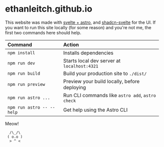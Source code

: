# ethanleitch.github.io

This website was made with [svelte + astro](https://docs.astro.build/en/guides/integrations-guide/svelte/), and [shadcn-svelte](shadcn-svelte.com) for the UI.
If you want to run this site locally (for some reason) and you're not me, the first two commands here should help.

| Command                   | Action                                           |
| :------------------------ | :----------------------------------------------- |
| `npm install`             | Installs dependencies                            |
| `npm run dev`             | Starts local dev server at `localhost:4321`      |
| `npm run build`           | Build your production site to `./dist/`          |
| `npm run preview`         | Preview your build locally, before deploying     |
| `npm run astro ...`       | Run CLI commands like `astro add`, `astro check` |
| `npm run astro -- --help` | Get help using the Astro CLI                     |

Meow!
```
  /\_/\
 ( o.o )
  > ^ <
```
